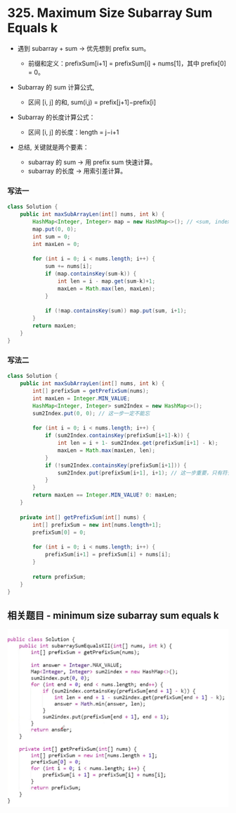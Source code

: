 # 325. Maximum Size Subarray Sum Equals k

- 遇到 subarray + sum → 优先想到 prefix sum。
    - 前缀和定义：prefixSum[i+1] = prefixSum[i] + nums[1]，其中 prefix[0] = 0。

- Subarray 的 sum 计算公式, 
    - 区间 [i, j] 的和, sum(i,j) = prefix[j+1]−prefix[i]

- Subarray 的长度计算公式：
    - 区间 [i, j] 的长度：length = j−i+1

- 总结, 关键就是两个要素：
    - subarray 的 sum → 用 prefix sum 快速计算。
    - subarray 的长度 → 用索引差计算。

### 写法一
```java
class Solution {
    public int maxSubArrayLen(int[] nums, int k) {
        HashMap<Integer, Integer> map = new HashMap<>(); // <sum, index>
        map.put(0, 0);
        int sum = 0;
        int maxLen = 0;

        for (int i = 0; i < nums.length; i++) {
            sum += nums[i];
            if (map.containsKey(sum-k)) {
                int len = i - map.get(sum-k)+1;
                maxLen = Math.max(len, maxLen);
            } 

            if (!map.containsKey(sum)) map.put(sum, i+1);
        }
        return maxLen;
    }
}
```

### 写法二
```java
class Solution {
    public int maxSubArrayLen(int[] nums, int k) {
        int[] prefixSum = getPrefixSum(nums);
        int maxLen = Integer.MIN_VALUE;
        HashMap<Integer, Integer> sum2Index = new HashMap<>();
        sum2Index.put(0, 0); // 这一步一定不能忘

        for (int i = 0; i < nums.length; i++) {
            if (sum2Index.containsKey(prefixSum[i+1]-k)) {
                int len = i + 1- sum2Index.get(prefixSum[i+1] - k);
                maxLen = Math.max(maxLen, len);
            }
            if (!sum2Index.containsKey(prefixSum[i+1])) {
                sum2Index.put(prefixSum[i+1], i+1); // 这一步重要，只有符合条件才更新map
            }
        }
        return maxLen == Integer.MIN_VALUE? 0: maxLen;
    }

    private int[] getPrefixSum(int[] nums) {
        int[] prefixSum = new int[nums.length+1];
        prefixSum[0] = 0;
        
        for (int i = 0; i < nums.length; i++) {
            prefixSum[i+1] = prefixSum[i] + nums[i]; 
        }

        return prefixSum;
    }
}
```
## 相关题目 - minimum size subarray sum equals k
![alt text](<Screenshot 2025-08-29 145251.png>)